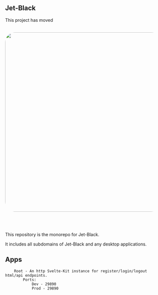 ## Jet-Black
This project has moved 

<div align="center">
<br />
<img src="https://raw.githubusercontent.com/Fractal-Tess/Jet-Black/main/app.png" width="580" style="border-radius:2rem"/>
</div>
<br />
<br />
<br />
<div align="center">
</div>

This repository is the monorepo for Jet-Black.

It includes all subdomains of Jet-Black and any desktop applications.

## Apps

```
    Root - An http Svelte-Kit instance for register/login/logout html/api endpoints.
        Ports:
            Dev - 29890
            Prod - 29890
```
